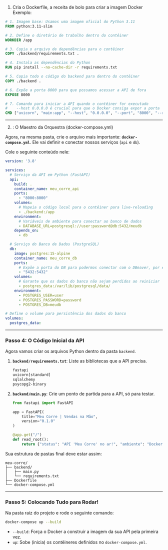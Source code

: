 
1. Cria o Dockerfile, a receita de bolo para criar a imagem Docker Exemplo:


```dockerfile
# 1. Imagem base: Usamos uma imagem oficial do Python 3.11
FROM python:3.11-slim

# 2. Define o diretório de trabalho dentro do contêiner
WORKDIR /app

# 3. Copia o arquivo de dependências para o contêiner
COPY ./backend/requirements.txt .

# 4. Instala as dependências do Python
RUN pip install --no-cache-dir -r requirements.txt

# 5. Copia todo o código do backend para dentro do contêiner
COPY ./backend .

# 6. Expõe a porta 8000 para que possamos acessar a API de fora
EXPOSE 8000

# 7. Comando para iniciar a API quando o contêiner for executado
#    --host 0.0.0.0 é crucial para que o Docker consiga expor a porta
CMD ["uvicorn", "main:app", "--host", "0.0.0.0", "--port", "8000", "--reload"]
```

-----

2. : O Maestro da Orquestra (docker-compose.yml)

Agora, na mesma pasta, crie o arquivo mais importante: **`docker-compose.yml`**. Ele vai definir e conectar nossos serviços (`api` e `db`).

Cole o seguinte conteúdo nele:

```yaml
version: '3.8'

services:
  # Serviço da API em Python (FastAPI)
  api:
    build: .
    container_name: meu_corre_api
    ports:
      - "8000:8000"
    volumes:
      # Mapeia o código local para o contêiner para live-reloading
      - ./backend:/app
    environment:
      # Variáveis de ambiente para conectar ao banco de dados
      - DATABASE_URL=postgresql://user:password@db:5432/meudb
    depends_on:
      - db

  # Serviço do Banco de Dados (PostgreSQL)
  db:
    image: postgres:15-alpine
    container_name: meu_corre_db
    ports:
      # Expõe a porta do DB para podermos conectar com o DBeaver, por exemplo
      - "5432:5432"
    volumes:
      # Garante que os dados do banco não sejam perdidos ao reiniciar
      - postgres_data:/var/lib/postgresql/data/
    environment:
      - POSTGRES_USER=user
      - POSTGRES_PASSWORD=password
      - POSTGRES_DB=meudb

# Define o volume para persistência dos dados do banco
volumes:
  postgres_data:
```

-----

### Passo 4: O Código Inicial da API

Agora vamos criar os arquivos Python dentro da pasta `backend`.

1.  **`backend/requirements.txt`**: Liste as bibliotecas que a API precisa.

    ```txt
    fastapi
    uvicorn[standard]
    sqlalchemy
    psycopg2-binary
    ```

2.  **`backend/main.py`**: Crie um ponto de partida para a API, só para testar.

    ```python
    from fastapi import FastAPI

    app = FastAPI(
        title="Meu Corre | Vendas na Mão",
        version="0.1.0"
    )

    @app.get("/")
    def read_root():
        return {"status": "API 'Meu Corre' no ar!", "ambiente": "Docker"}

    ```

Sua estrutura de pastas final deve estar assim:

```
meu-corre/
├── backend/
│   ├── main.py
│   └── requirements.txt
├── Dockerfile
└── docker-compose.yml
```

-----

### Passo 5: Colocando Tudo para Rodar\!

Na pasta raiz do projeto  e rode o seguinte comando:

```bash
docker-compose up --build
```

  * `--build`: Força o Docker a construir a imagem da sua API pela primeira vez.
  * `up`: Sobe (inicia) os contêineres definidos no `docker-compose.yml`.

